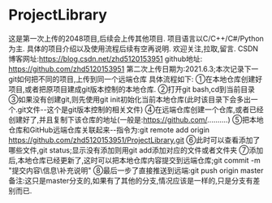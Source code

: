 # ProjectLibrary
这是第一次上传的2048项目,后续会上传其他项目.
项目语言以C/C++/C#/Python为主.
具体的项目介绍以及使用流程后续有空再说明.
欢迎关注,拉取,留言.
CSDN博客网址:https://blog.csdn.net/zhd5120153951
github地址: https://github.com/zhd5120153951
第二次上传日期为:2021.6.3;本次记录下一git如何把不同的项目,上传到同一个远端仓库
具体流程如下:
①在本地仓库创建好项目,或者把原项目建成git版本控制的本地仓库.
②打开git bash,cd到当前目录
③如果没有创建git,则先使用git init初始化当前本地仓库(此时该目录下会多出一个.git文件--这个是git版本控制的相关文件)
④在远端仓库创建一个仓库,或者已经创建好了,并且复制下该仓库的地址(一般是:https://github.com/..........)
⑤把本地仓库和GitHub远端仓库关联起来--指令为:git remote add origin https://github.com/zhd5120153951/ProjectLibrary.git
⑥此时可以查看添加了哪些文件,git status;显示没有添加则用git add添加对应的文件或者文件夹
⑦添加后,本地仓库已经更新了,这时可以把本地仓库内容提交到远端仓库;git commit -m "提交内容\信息\补充说明"
⑧最后一步了直接推送到远端:git push origin master
备注:这只是master分支的,如果有了其他的分支,情况应该是一样的,只是分支有差别而已.
